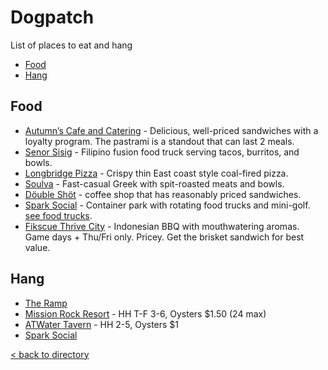 # Dogpatch
List of places to eat and hang
- [Food](#food)
- [Hang](#hang)

## Food
- [Autumn’s Cafe and Catering](https://maps.app.goo.gl/GGS1uqwd1Y79LqN48) - Delicious, well-priced sandwiches with a loyalty program. The pastrami is a standout that can last 2 meals.
- [Senor Sisig](https://maps.app.goo.gl/M7x5YpP2M9Tt3BCMA) - Filipino fusion food truck serving tacos, burritos, and bowls.
- [Longbridge Pizza](https://www.google.com/maps?q=longbridge) - Crispy thin East coast style coal-fired pizza. 
- [Soulva](https://maps.app.goo.gl/Bns7Uo7vfCYECrvQ6) - Fast-casual Greek with spit-roasted meats and bowls. 
- [Döuble Shöt](https://maps.app.goo.gl/gY6pgadPGeVX3DQj6) - coffee shop that has reasonably priced sandwiches.
- [Spark Social](https://maps.app.goo.gl/kbSnTEVizihZMT1A8) - Container park with rotating food trucks and mini-golf. [see food trucks](https://sparksocialsf.com/#food-truck-schedule).
- [Fikscue Thrive City](https://maps.app.goo.gl/Btgsv8nYc49wjTwt5) - Indonesian BBQ with mouthwatering aromas. Game days + Thu/Fri only. Pricey. Get the brisket sandwich for best value.

## Hang
- [The Ramp](https://www.google.com/maps/place/The+Ramp+Restaurant/@37.7640885,-122.3897718,17z/data=!3m1!4b1!4m6!3m5!1s0x808f7fc7075d7a5d:0xda64c5a14e437ab6!8m2!3d37.7640885!4d-122.3871969!16s%2Fm%2F01zp43_?entry=ttu&g_ep=EgoyMDI1MTAxNC4wIKXMDSoASAFQAw%3D%3D)
- [Mission Rock Resort](https://www.google.com/maps/place/Mission+Rock+Resort/@37.7654892,-122.3891428,17z/data=!3m1!4b1!4m6!3m5!1s0x808f7fc702a627af:0x37e8f38c00ab4beb!8m2!3d37.765485!4d-122.3865679!16s%2Fg%2F1yl478syq?entry=ttu&g_ep=EgoyMDI1MTAxNC4wIKXMDSoASAFQAw%3D%3D) - HH T-F 3-6, Oysters $1.50 (24 max)
- [ATWater Tavern](https://www.google.com/maps?q=Atwater%20Tavern) - HH 2-5, Oysters $1
- [Spark Social](https://www.google.com/maps/place/SPARK+Social+SF/@37.7707835,-122.394011,17z/data=!3m1!4b1!4m6!3m5!1s0x808f7fcfddddc751:0xb5383aac2dbd7b2a!8m2!3d37.7707793!4d-122.3914307!16s%2Fg%2F11bztgrft7?entry=ttu&g_ep=EgoyMDI1MTAxNC4wIKXMDSoASAFQAw%3D%3D)

[< back to directory](README.md)
